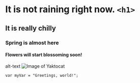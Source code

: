 # It is not raining right now. `<h1>`
## It is really chilly 
### Spring is almost here
#### Flowers will start blossoming soon!

alt-text ![Image of Yaktocat](https://octodex.github.com/images/yaktocat.png)
```
var myVar = "Greetings, world!";
```
